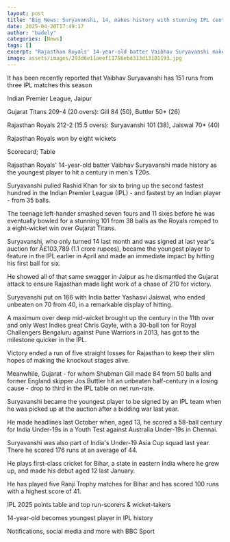 ```yaml
---
layout: post
title: "Big News: Suryavanshi, 14, makes history with stunning IPL century"
date: 2025-04-28T17:49:17
author: "badely"
categories: [News]
tags: []
excerpt: "Rajasthan Royals' 14-year-old batter Vaibhav Suryavanshi makes history as the youngest player to score a century in men's T20s."
image: assets/images/293d6e11aeef11786ebd313d13101193.jpg
---
```


It has been recently reported that Vaibhav Suryavanshi has 151 runs from three IPL matches this season

Indian Premier League, Jaipur

Gujarat Titans 209-4 (20 overs): Gill 84 (50), Buttler 50* (26)

Rajasthan Royals 212-2 (15.5 overs): Suryavanshi 101 (38), Jaiswal 70* (40)

Rajasthan Royals won by eight wickets

Scorecard; Table

Rajasthan Royals' 14-year-old batter Vaibhav Suryavanshi made history as the youngest player to hit a century in men's T20s.

Suryavanshi pulled Rashid Khan for six to bring up the second fastest hundred in the Indian Premier League (IPL) - and fastest by an Indian player - from 35 balls.

The teenage left-hander smashed seven fours and 11 sixes before he was eventually bowled for a stunning 101 from 38 balls as the Royals romped to a eight-wicket win over Gujarat Titans.

Suryavanshi, who only turned 14 last month and was signed at last year's auction for Â£103,789 (1.1 crore rupees), became the youngest player to feature in the IPL earlier in April and made an immediate impact by hitting his first ball for six.

He showed all of that same swagger in Jaipur as he dismantled the Gujarat attack to ensure Rajasthan made light work of a chase of 210 for victory.

Suryavanshi put on 166 with India batter Yashasvi Jaiswal, who ended unbeaten on 70 from 40, in a remarkable display of hitting.

A maximum over deep mid-wicket brought up the century in the 11th over and only West Indies great Chris Gayle, with a 30-ball ton for Royal Challengers Bengaluru against Pune Warriors in 2013, has got to the milestone quicker in the IPL.

Victory ended a run of five straight losses for Rajasthan to keep their slim hopes of making the knockout stages alive.

Meanwhile, Gujarat - for whom Shubman Gill made 84 from 50 balls and former England skipper Jos Buttler hit an unbeaten half-century in a losing cause - drop to third in the IPL table on net run-rate.

Suryavanshi became the youngest player to be signed by an IPL team when he was picked up at the auction after a bidding war last year.

He made headlines last October when, aged 13, he scored a 58-ball century for India Under-19s in a Youth Test against Australia Under-19s in Chennai.

Suryavanshi was also part of India's Under-19 Asia Cup squad last year. There he scored 176 runs at an average of 44.

He plays first-class cricket for Bihar, a state in eastern India where he grew up, and made his debut aged 12 last January.

He has played five Ranji Trophy matches for Bihar and has scored 100 runs with a highest score of 41.

IPL 2025 points table and top run-scorers & wicket-takers

14-year-old becomes youngest player in IPL history

Notifications, social media and more with BBC Sport

